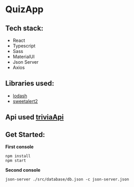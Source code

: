 # QuizApp

## Tech stack:

- React
- Typescript
- Sass
- MaterialUI
- Json Server
- Axios

## Libraries used: 

- [lodash](https://lodash.com/docs/4.17.15)
- [sweetalert2](https://sweetalert2.github.io/https://sweetalert2.github.io/)

## **Api used [triviaApi](https://the-trivia-api.com/)**

## Get Started:

**First console**
```
npm install
npm start
```
**Second console**
```
json-server ./src/database/db.json -c json-server.json
```